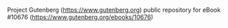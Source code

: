 Project Gutenberg (https://www.gutenberg.org) public repository
for eBook #10676 (https://www.gutenberg.org/ebooks/10676)
